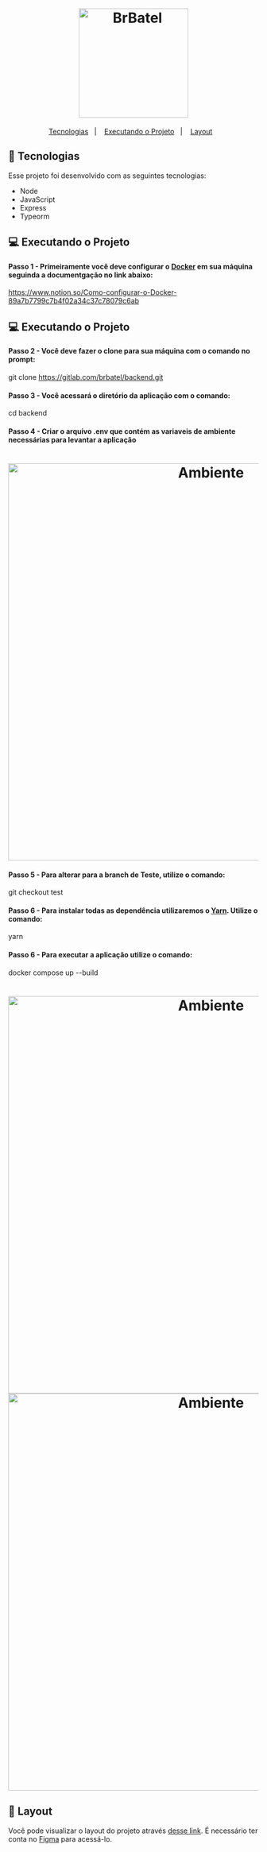 <h1 align="center">
  <img alt="BrBatel" title="BrBatel" src="https://user-images.githubusercontent.com/3511851/114934632-869c7d00-9e10-11eb-98d7-dcf065bc4029.png" width="220px" />
</h1>

<p align="center">
  <a href="#-tecnologias">Tecnologias</a>&nbsp;&nbsp;&nbsp;|&nbsp;&nbsp;&nbsp;
  <a href="#-projeto">Executando o Projeto</a>&nbsp;&nbsp;&nbsp;|&nbsp;&nbsp;&nbsp;
  <a href="#-layout">Layout</a>&nbsp;&nbsp;&nbsp;
</p>

## 🚀 Tecnologias

Esse projeto foi desenvolvido com as seguintes tecnologias:

- Node
- JavaScript
- Express
- Typeorm

## 💻 Executando o Projeto

#### Passo 1 - Primeiramente você deve configurar o [Docker](https://www.docker.com/) em sua máquina seguinda a documentgação no link abaixo:

https://www.notion.so/Como-configurar-o-Docker-89a7b7799c7b4f02a34c37c78079c6ab

## 💻 Executando o Projeto

#### Passo 2 - Você deve fazer o clone para sua máquina com o comando no prompt:

git clone https://gitlab.com/brbatel/backend.git

#### Passo 3 - Você acessará o diretório da aplicação com o comando:

cd backend

#### Passo 4 - Criar o arquivo .env que contém as variaveis de ambiente necessárias para levantar a aplicação

<h1 align="center">
  <img alt="Ambiente" title="BrBatel" src="https://user-images.githubusercontent.com/3511851/115023779-9dd17e00-9e95-11eb-90a0-be67fddda937.PNG" width="800px" />
</h1>

#### Passo 5 - Para alterar para a branch de Teste, utilize o comando:

git checkout test

#### Passo 6 - Para instalar todas as dependência utilizaremos o [Yarn](https://yarnpkg.com/). Utilize o comando:

yarn

#### Passo 6 - Para executar a aplicação utilize o comando:

docker compose up --build

<h1 align="center">
  <img alt="Ambiente" title="BrBatel" src="https://user-images.githubusercontent.com/3511851/115025710-12a5b780-9e98-11eb-9f36-3a45bf0746b1.PNG" width="800px" />
  <img alt="Ambiente" title="BrBatel" src="https://user-images.githubusercontent.com/3511851/115030276-49320100-9e9d-11eb-8182-537818d1f48f.PNG" width="800px" />
</h1>

## 🔖 Layout

Você pode visualizar o layout do projeto através [desse link](https://www.figma.com/file/PnRO6jB41rcWZtvBm4cibz/Br-Batel). É necessário ter conta no [Figma](https://figma.com) para acessá-lo.
